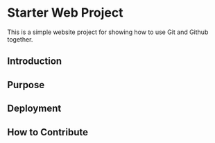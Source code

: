 # Starter Web Project

This is a simple website project for showing how to use Git and Github together.

## Introduction

## Purpose

## Deployment

## How to Contribute
